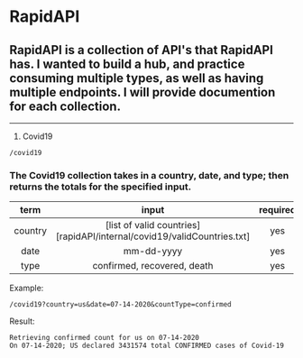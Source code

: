 # RapidAPI

## RapidAPI is a collection of API's that RapidAPI has.  I wanted to build a hub, and practice consuming multiple types, as well as having multiple endpoints.  I will provide documention for each collection.
---


1. Covid19

```
/covid19
```

### The Covid19 collection takes in a country, date, and type; then returns the totals for the specified input.
|term|input|required|
|:--:|:---:|:------:|
|country|[list of valid countries][rapidAPI/internal/covid19/validCountries.txt]|yes|
|date|mm-dd-yyyy|yes|
|type|confirmed, recovered, death|yes|

Example:

`/covid19?country=us&date=07-14-2020&countType=confirmed`

Result:

```
Retrieving confirmed count for us on 07-14-2020
On 07-14-2020; US declared 3431574 total CONFIRMED cases of Covid-19
```
